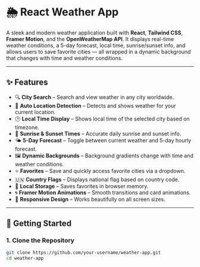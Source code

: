 # 🌦️ React Weather App

A sleek and modern weather application built with **React**, **Tailwind CSS**, **Framer Motion**, and the **OpenWeatherMap API**. It displays real-time weather conditions, a 5-day forecast, local time, sunrise/sunset info, and allows users to save favorite cities — all wrapped in a dynamic background that changes with time and weather conditions.

---

## ✨ Features

- 🔍 **City Search** – Search and view weather in any city worldwide.
- 📍 **Auto Location Detection** – Detects and shows weather for your current location.
- 🕒 **Local Time Display** – Shows local time of the selected city based on timezone.
- 🌅 **Sunrise & Sunset Times** – Accurate daily sunrise and sunset info.
- 🌤 **5-Day Forecast** – Toggle between current weather and 5-day hourly forecast.
- 🖼️ **Dynamic Backgrounds** – Background gradients change with time and weather conditions.
- ⭐ **Favorites** – Save and quickly access favorite cities via a dropdown.
- 🇺🇳 **Country Flags** – Displays national flag based on country code.
- 💾 **Local Storage** – Saves favorites in browser memory.
- 🌀 **Framer Motion Animations** – Smooth transitions and card animations.
- 📱 **Responsive Design** – Works beautifully on all screen sizes.

---

## 🚀 Getting Started

### 1. Clone the Repository

```bash
git clone https://github.com/your-username/weather-app.git
cd weather-app
